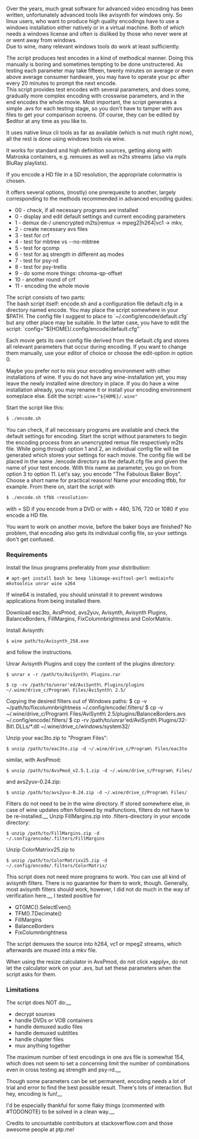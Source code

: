 Over the years, much great software for advanced video encoding has been written, unfortunately advanced tools like avisynth for windows only. So linux users, who want to produce high quality encodings have to use a windows installation either natively or in a virtual machine. Both of which needs a windows license and often is disliked by those who never were at or went away from windows.  
Due to wine, many relevant windows tools do work at least sufficiently.

The script produces test encodes in a kind of methodical manner. Doing this manually is boring and sometimes tempting to be done unstructered. As testing each parameter may take fifteen, twenty minutes on average or even above average consumer hardware, you may have to operate your pc after every 20 minutes to prompt the next encode.  
This script provides test encodes with several parameters, and does some, gradually more complex encoding with crosswise parameters, and in the end encodes the whole movie. Most important, the script generates a simple .avs for each testing stage, so you don't have to tamper with avs files to get your comparison screens. Of course, they can be edited by $editor at any time as you like to.

It uses native linux cli tools as far as available (which is not much right now), all the rest is done using windows tools via wine.

It works for standard and high definition sources, getting along with Matroska containers, e.g. remuxes as well as m2ts streams (also via mpls BluRay playlists).

If you encode a HD file in a SD resolution, the appropriate colormatrix is chosen.

It offers several options, (mostly) one prerequesite to another, largely corresponding to the methods recommended in advanced encoding guides:

+ 00 - check, if all necessary programs are installed
+ 0  - display and edit default settings and current encoding parameters
+ 1  - demux de-/ unencrypted m2ts|remux -> mpeg2|h264|vc1 -> mkv,
+ 2  - create necessary avs files
+ 3  - test for crf
+ 4  - test for mbtree vs --no-mbtree
+ 5  - test for qcomp
+ 6  - test for aq strength in different aq modes
+ 7  - test for psy-rd
+ 8  - test for psy-trellis
+ 9  - do some more things: chroma-qp-offset
+ 10 - another round of crf
+ 11 - encoding the whole movie

The script consists of two parts:  
The bash script itself: encode.sh and a configuration file default.cfg in a directory named encode.
You may place the script somewhere in your $PATH.  
The config file I suggest to place to
`~/.config/encode/default.cfg`
but any other place may be suitable. In the latter case, you have to edit the script:
`config="${HOME}/.config/encode/default.cfg"`

Each movie gets its own config file derived from the default.cfg and stores all relevant parameters that occur during encoding.
If you want to change them manually, use your editor of choice or choose the edit-option in option 0.

Maybe you prefer not to mix your encoding environment with other installations of wine. If you do not have any wine-installation yet, you may leave the newly installed wine directory in place. If you do have a wine installation already, you may rename it or install your encoding environment someplace else. Edit the script:
`wine="${HOME}/.wine"`

Start the script like this:
```bash
$ ./encode.sh
```
You can check, if all neccessary programs are available and check the default settings for encoding.
Start the script without parameters to begin the encoding process from an unencrypted remux file respectively m2ts file.
While going through option 1 and 2, an individual config file will be generated which stores your settings for each movie. The config file will be placed in the same ./encode directory as the default.cfg file and given the name of your test encode.
With this name as parameter, you go on from option 3 to option 11. Let's say, you encode "The Fabulous Baker Boys". Choose a short name for practical reasons! Name your encoding tfbb, for example. From there on, start the script with
```bash
$ ./encode.sh tfbb <resolution>
```
with <resolution> = SD if you encode from a DVD or
with <resolution> = 480, 576, 720 or 1080 if you encode a HD file.

You want to work on another movie, before the baker boys are finished? No problem, that encoding also gets its individual config file, so your settings don't get confused.


### Requirements

Install the linux programs preferably from your distribution:

    # apt-get install bash bc beep libimage-exiftool-perl mediainfo mkvtoolnix unrar wine x264

If wine64 is installed, you should uninstall it to prevent windows applications from being installed there.

Download eac3to, AvsPmod, avs2yuv, Avisynth, Avisynth Plugins, BalanceBorders, FillMargins, FixColumnbrightness and ColorMatrix.

Install Avisynth:

    $ wine path/to/Avisynth_258.exe

and follow the instructions.

Unrar Avisynth Plugins and copy the content of the plugins directory:

    $ unrar x -r /path/to/AviSynth\ Plugins.rar

    $ cp -rv /path/to/unrar'ed/AviSynth\ Plugins/plugins ~/.wine/drive_c/Program\ Files/AviSynth\ 2.5/

Copying the desired filters out of Windows paths:
    $ cp -v ~/path/to/fixcolumnbrightness ~/.config/encode/.filters/
    $ cp -v ~/.wine/drive_c/Program\ Files/AviSynth\ 2.5/plugins/BalanceBorders.avs ~/.config/encode/.filters/
    $ cp -rv /path/to/unrar'ed/AviSynth\ Plugins/32-Bit\ DLLs/*.dll ~/.wine/drive_c/windows/system32/

Unzip your eac3to.zip to "Program Files":

    $ unzip /path/to/eac3to.zip -d ~/.wine/drive_c/Program\ Files/eac3to

similar, with AvsPmod:

    $ unzip /path/to/AvsPmod_v2.5.1.zip -d ~/.wine/drive_c/Program\ Files/

and avs2yuv-0.24.zip:

    $ unzip /path/to/avs2yuv-0.24.zip -d ~/.wine/drive_c/Program\ Files/

Filters do not need to be in the wine directory. If stored somewhere else, in case of wine updates often followed by malfunctions, filters do not have to be re-installed.__
Unzip FillMargins.zip into .filters-directory in your encode directory:

    $ unzip /path/to/FillMargins.zip -d ~/.config/encode/.filters/FillMargins

Unzip ColorMatrixv25.zip to 

    $ unzip /path/to/ColorMatrixv25.zip -d ~/.config/encode/.filters/ColorMatrix/

This script does not need more programs to work. You can use all kind of avisynth filters. There is no guarantee for them to work, though. Generally, most avisynth filters should work, however, I did not do much in the way of verification here.__
I tested positive for
+ QTGMC().SelectEven()
+ TFM().TDecimate()
+ FillMargins
+ BalanceBorders
+ FixColumnbrightness

The script demuxes the source into h264, vc1 or mpeg2 streams, which afterwards are muxed into a mkv file.

When using the resize calculator in AvsPmod, do not click »apply«, do not let the calculator work on your .avs, but set these parameters when the script asks for them.

### Limitations

The script does NOT do:__
+ decrypt sources
+ handle DVDs or VOB containers
+ handle demuxed audio files
+ handle demuxed subtitles
+ handle chapter files
+ mux anything together

The maximum number of test encodings in one avs file is somewhat 154, which does not seem to set a concerning limit the number of combinations even in cross testing aq strength and psy-rd.__

Though some parameters can be set permanent, encoding needs a lot of trial and error to find the best possible result. There's lots of interaction. But hey, encoding is fun!__

I'd be especially thankful for some flaky things (commented with #TODONOTE) to be solved in a clean way.__

Credits to uncountable contributors at stackoverflow.com and those awesome people at ptp.me!
